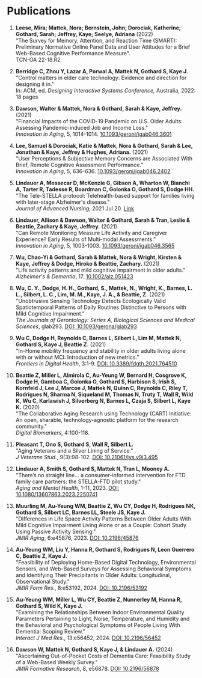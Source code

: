 # Publications

1. **Leese, Mira; Mattek, Nora; Bernstein, John; Dorociak, Katherine; Gothard, Sarah; Jeffrey, Kaye; Seelye, Adriana** (2022)  
   "The Survey for Memory, Attention, and Reaction Time (SMART): Preliminary Normative Online Panel Data and User Attitudes for a Brief Web-Based Cognitive Performance Measure".  
   TCN-OA 22-18.R2  

2. **Berridge C, Zhou Y, Lazar A, Porwal A, Mattek N, Gothard S, Kaye J.**  
   "Control matters in elder care technology: Evidence and direction for designing it in."  
   In: ACM, ed. *Designing Interactive Systems Conference,* Australia, 2022: 18 pages  

3. **Dawson, Walter & Mattek, Nora & Gothard, Sarah & Kaye, Jeffrey.** (2021)  
   "Financial Impacts of the COVID-19 Pandemic on U.S. Older Adults: Assessing Pandemic-induced Job and Income Loss."  
   *Innovation in Aging*, 5, 1014-1014. [10.1093/geroni/igab046.3601](https://doi.org/10.1093/geroni/igab046.3601)

4. **Lee, Samuel & Dorociak, Katie & Mattek, Nora & Gothard, Sarah & Lee, Jonathan & Kaye, Jeffrey & Hughes, Adriana.** (2021)  
   "User Perceptions & Subjective Memory Concerns are Associated With Brief, Remote Cognitive Assessment Performance."  
   *Innovation in Aging*, 5, 636-636. [10.1093/geroni/igab046.2402](https://doi.org/10.1093/geroni/igab046.2402)

5. **Lindauer A, Messecar D, McKenzie G, Gibson A, Wharton W, Bianchi A, Tarter R, Tadesse R, Boardman C, Golonka O, Gothard S, Dodge HH.**  
   "The Tele-STELLA protocol: Telehealth-based support for families living with later-stage Alzheimer's disease."  
   *Journal of Advanced Nursing*, 2021 Jul 20. [Link](https://onlinelibrary.wiley.com/doi/abs/10.1111/jan.14980)

6. **Lindauer, Allison & Dawson, Walter & Gothard, Sarah & Tran, Leslie & Beattie, Zachary & Kaye, Jeffrey.** (2021)  
   "Can Remote Monitoring Measure Life Activity and Caregiver Experience? Early Results of Multi-modal Assessments."  
   *Innovation in Aging*, 5, 1003-1003. [10.1093/geroni/igab046.3565](https://doi.org/10.1093/geroni/igab046.3565)

7. **Wu, Chao-Yi & Gothard, Sarah & Mattek, Nora & Wright, Kirsten & Kaye, Jeffrey & Dodge, Hiroko & Beattie, Zachary.** (2021)  
   "Life activity patterns and mild cognitive impairment in older adults."  
   *Alzheimer's & Dementia*, 17. [10.1002/alz.051423](https://doi.org/10.1002/alz.051423)

8. **Wu, C. Y., Dodge, H. H., Gothard, S., Mattek, N., Wright, K., Barnes, L. L., Silbert, L. C., Lim, M. M., Kaye, J. A., & Beattie, Z.** (2021)  
   "Unobtrusive Sensing Technology Detects Ecologically Valid Spatiotemporal Patterns of Daily Routines Distinctive to Persons with Mild Cognitive Impairment."  
   *The Journals of Gerontology: Series A, Biological Sciences and Medical Sciences*, glab293. [DOI: 10.1093/gerona/glab293](https://doi.org/10.1093/gerona/glab293)

9. **Wu C, Dodge H, Reynolds C, Barnes L, Silbert L, Lim M, Mattek N, Gothard S, Kaye J, Beattie Z.** (2021)  
   "In-Home mobility frequency and stability in older adults living alone with or without MCI: Introduction of new metrics."  
   *Frontiers in Digital Health*, 3:1-9. [DOI: 10.3389/fdgth.2021.764510](https://doi.org/10.3389/fdgth.2021.764510)

10. **Beattie Z, Miller L, Almirola C, Au-Yeung W, Bernard H, Cosgrove K, Dodge H, Gamboa C, Golonka O, Gothard S, Harbison S, Irish S, Kornfeld J, Lee J, Marcoe J, Mattek N, Quinn C, Reynolds C, Riley T, Rodrigues N, Sharma N, Siqueland M, Thomas N, Truty T, Wall R, Wild K, Wu C, Karlawish J, Silverberg N, Barnes L, Czaja S, Silbert L, Kaye K.** (2020)  
   "The Collaborative Aging Research using Technology (CART) Initiative: An open, sharable, technology-agnostic platform for the research community."  
   *Digital Biomarkers*, 4:100-118.

11. **Pleasant T, Ono S, Gothard S, Wall R, Silbert L.**  
   "Aging Veterans and a Silver Lining of Service."  
   *J Veterans Stud.*, 9(3):98-102. [DOI: 10.21061/jvs.v9i3.495](https://doi.org/10.21061/jvs.v9i3.495)

12. **Lindauer A, Smith S, Gothard S, Mattek N, Tran L, Mooney A.**  
   "There’s no straight line… a consumer-informed intervention for FTD family care partners: the STELLA-FTD pilot study."  
   *Aging and Mental Health*, 1-11, 2023. [DOI: 10.1080/13607863.2023.2250741](https://doi.org/10.1080/13607863.2023.2250741)

13. **Muurling M, Au-Yeung WM, Beattie Z, Wu CY, Dodge H, Rodrigues NK, Gothard S, Silbert LC, Barnes LL, Steele JS, Kaye J.**  
   "Differences in Life Space Activity Patterns Between Older Adults With Mild Cognitive Impairment Living Alone or as a Couple: Cohort Study Using Passive Activity Sensing."  
   *JMIR Aging*, 6:e45876, 2023. [DOI: 10.2196/45876](https://doi.org/10.2196/45876)

14. **Au-Yeung WM, Liu Y, Hanna R, Gothard S, Rodrigues N, Leon Guerrero C, Beattie Z, Kaye J.**  
   "Feasibility of Deploying Home-Based Digital Technology, Environmental Sensors, and Web-Based Surveys for Assessing Behavioral Symptoms and Identifying Their Precipitants in Older Adults: Longitudinal, Observational Study."  
   *JMIR Form Res.*, 8:e53192, 2024. [DOI: 10.2196/53192](https://doi.org/10.2196/53192)

15. **Au-Yeung WM, Miller L, Wu CY, Beattie Z, Nunnerley M, Hanna R, Gothard S, Wild K, Kaye J.**  
   "Examining the Relationships Between Indoor Environmental Quality Parameters Pertaining to Light, Noise, Temperature, and Humidity and the Behavioral and Psychological Symptoms of People Living With Dementia: Scoping Review."  
   *Interact J Med Res.*, 13:e56452, 2024. [DOI: 10.2196/56452](https://doi.org/10.2196/56452)

16. **Dawson W, Mattek N, Gothard S, Kaye J, & Lindauer A.** (2024)  
   "Ascertaining Out-of-Pocket Costs of Dementia Care: Feasibility Study of a Web-Based Weekly Survey."  
   *JMIR Formative Research*, 8, e56878. [DOI: 10.2196/56878](https://doi.org/10.2196/56878)
